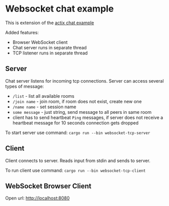 # Websocket chat example

This is extension of the
[actix chat example](https://github.com/actix/actix/tree/master/examples/chat)

Added features:

- Browser WebSocket client
- Chat server runs in separate thread
- TCP listener runs in separate thread

## Server

Chat server listens for incoming tcp connections. Server can access several types of message:

- `/list` - list all available rooms
- `/join name` - join room, if room does not exist, create new one
- `/name name` - set session name
- `some message` - just string, send message to all peers in same room
- client has to send heartbeat `Ping` messages, if server does not receive a heartbeat message for 10 seconds connection gets dropped

To start server use command: `cargo run --bin websocket-tcp-server`

## Client

Client connects to server. Reads input from stdin and sends to server.

To run client use command: `cargo run --bin websocket-tcp-client`

## WebSocket Browser Client

Open url: <http://localhost:8080>

